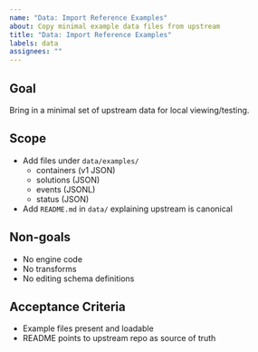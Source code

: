 ```yaml
---
name: "Data: Import Reference Examples"
about: Copy minimal example data files from upstream
title: "Data: Import Reference Examples"
labels: data
assignees: ""
---
```


## Goal
Bring in a minimal set of upstream data for local viewing/testing.

## Scope
- Add files under `data/examples/` 
  - containers (v1 JSON)
  - solutions (JSON)
  - events (JSONL)
  - status (JSON)
- Add `README.md`  in `data/`  explaining upstream is canonical

## Non-goals
- No engine code
- No transforms
- No editing schema definitions

## Acceptance Criteria
- Example files present and loadable
- README points to upstream repo as source of truth

